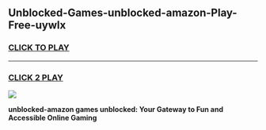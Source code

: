 
## Unblocked-Games-unblocked-amazon-Play-Free-uywlx
<h3>
<a href="https://premium76.site?title=unblocked-amazon&ref=23A">CLICK TO PLAY</a></h3>
<hr>

<h3>
<a href="https://premium76.site?title=unblocked-amazon&ref=23A">CLICK 2 PLAY</a>
  
</h3>

<a href="https://premium76.site?title=unblocked-amazon&ref=23A"><img src="https://clearcache.store/games.png"></a>


**unblocked-amazon games unblocked: Your Gateway to Fun and Accessible Online Gaming**
